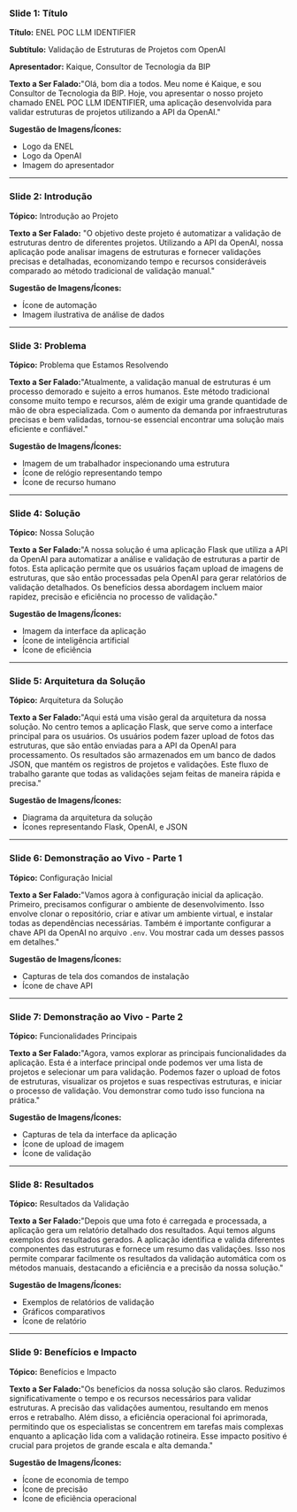 ### Slide 1: Título
**Título:** ENEL POC LLM IDENTIFIER

**Subtítulo:** Validação de Estruturas de Projetos com OpenAI

**Apresentador:** Kaique, Consultor de Tecnologia da BIP

**Texto a Ser Falado:**"Olá, bom dia a todos. Meu nome é Kaique, e sou Consultor de Tecnologia da BIP. Hoje, vou apresentar o nosso projeto chamado ENEL POC LLM IDENTIFIER, uma aplicação desenvolvida para validar estruturas de projetos utilizando a API da OpenAI."

**Sugestão de Imagens/Ícones:**
- Logo da ENEL
- Logo da OpenAI
- Imagem do apresentador

---

### Slide 2: Introdução
**Tópico:** Introdução ao Projeto

**Texto a Ser Falado:**
"O objetivo deste projeto é automatizar a validação de estruturas dentro de diferentes projetos. Utilizando a API da OpenAI, nossa aplicação pode analisar imagens de estruturas e fornecer validações precisas e detalhadas, economizando tempo e recursos consideráveis comparado ao método tradicional de validação manual."

**Sugestão de Imagens/Ícones:**
- Ícone de automação
- Imagem ilustrativa de análise de dados

---

### Slide 3: Problema
**Tópico:** Problema que Estamos Resolvendo

**Texto a Ser Falado:**"Atualmente, a validação manual de estruturas é um processo demorado e sujeito a erros humanos. Este método tradicional consome muito tempo e recursos, além de exigir uma grande quantidade de mão de obra especializada. Com o aumento da demanda por infraestruturas precisas e bem validadas, tornou-se essencial encontrar uma solução mais eficiente e confiável."

**Sugestão de Imagens/Ícones:**
- Imagem de um trabalhador inspecionando uma estrutura
- Ícone de relógio representando tempo
- Ícone de recurso humano

---

### Slide 4: Solução
**Tópico:** Nossa Solução

**Texto a Ser Falado:**"A nossa solução é uma aplicação Flask que utiliza a API da OpenAI para automatizar a análise e validação de estruturas a partir de fotos. Esta aplicação permite que os usuários façam upload de imagens de estruturas, que são então processadas pela OpenAI para gerar relatórios de validação detalhados. Os benefícios dessa abordagem incluem maior rapidez, precisão e eficiência no processo de validação."

**Sugestão de Imagens/Ícones:**
- Imagem da interface da aplicação
- Ícone de inteligência artificial
- Ícone de eficiência

---

### Slide 5: Arquitetura da Solução
**Tópico:** Arquitetura da Solução

**Texto a Ser Falado:**"Aqui está uma visão geral da arquitetura da nossa solução. No centro temos a aplicação Flask, que serve como a interface principal para os usuários. Os usuários podem fazer upload de fotos das estruturas, que são então enviadas para a API da OpenAI para processamento. Os resultados são armazenados em um banco de dados JSON, que mantém os registros de projetos e validações. Este fluxo de trabalho garante que todas as validações sejam feitas de maneira rápida e precisa."

**Sugestão de Imagens/Ícones:**
- Diagrama da arquitetura da solução
- Ícones representando Flask, OpenAI, e JSON

---

### Slide 6: Demonstração ao Vivo - Parte 1
**Tópico:** Configuração Inicial

**Texto a Ser Falado:**"Vamos agora à configuração inicial da aplicação. Primeiro, precisamos configurar o ambiente de desenvolvimento. Isso envolve clonar o repositório, criar e ativar um ambiente virtual, e instalar todas as dependências necessárias. Também é importante configurar a chave API da OpenAI no arquivo `.env`. Vou mostrar cada um desses passos em detalhes."

**Sugestão de Imagens/Ícones:**
- Capturas de tela dos comandos de instalação
- Ícone de chave API

---

### Slide 7: Demonstração ao Vivo - Parte 2
**Tópico:** Funcionalidades Principais

**Texto a Ser Falado:**"Agora, vamos explorar as principais funcionalidades da aplicação. Esta é a interface principal onde podemos ver uma lista de projetos e selecionar um para validação. Podemos fazer o upload de fotos de estruturas, visualizar os projetos e suas respectivas estruturas, e iniciar o processo de validação. Vou demonstrar como tudo isso funciona na prática."

**Sugestão de Imagens/Ícones:**
- Capturas de tela da interface da aplicação
- Ícone de upload de imagem
- Ícone de validação

---

### Slide 8: Resultados
**Tópico:** Resultados da Validação

**Texto a Ser Falado:**"Depois que uma foto é carregada e processada, a aplicação gera um relatório detalhado dos resultados. Aqui temos alguns exemplos dos resultados gerados. A aplicação identifica e valida diferentes componentes das estruturas e fornece um resumo das validações. Isso nos permite comparar facilmente os resultados da validação automática com os métodos manuais, destacando a eficiência e a precisão da nossa solução."

**Sugestão de Imagens/Ícones:**
- Exemplos de relatórios de validação
- Gráficos comparativos
- Ícone de relatório

---

### Slide 9: Benefícios e Impacto
**Tópico:** Benefícios e Impacto

**Texto a Ser Falado:**"Os benefícios da nossa solução são claros. Reduzimos significativamente o tempo e os recursos necessários para validar estruturas. A precisão das validações aumentou, resultando em menos erros e retrabalho. Além disso, a eficiência operacional foi aprimorada, permitindo que os especialistas se concentrem em tarefas mais complexas enquanto a aplicação lida com a validação rotineira. Esse impacto positivo é crucial para projetos de grande escala e alta demanda."

**Sugestão de Imagens/Ícones:**
- Ícone de economia de tempo
- Ícone de precisão
- Ícone de eficiência operacional

